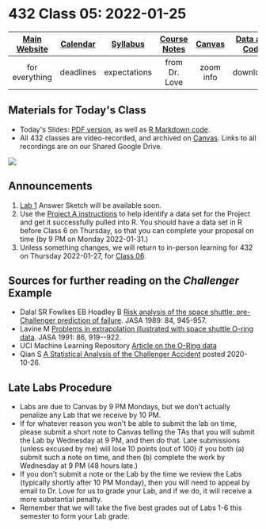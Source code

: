 # 432 Class 05: 2022-01-25

[Main Website](https://thomaselove.github.io/432/) | [Calendar](https://thomaselove.github.io/432/calendar.html) | [Syllabus](https://thomaselove.github.io/432-2022-syllabus/) | [Course Notes](https://thomaselove.github.io/432-notes/) | [Canvas](https://canvas.case.edu) | [Data and Code](https://github.com/THOMASELOVE/432-data) | [Sources](https://github.com/THOMASELOVE/432-2022/tree/main/references) | [Contact Us](https://thomaselove.github.io/432/contact.html)
:-----------: | :--------------: | :----------: | :---------: | :-------------: | :-----------: | :------------: | :-------------:
for everything | deadlines | expectations | from Dr. Love | zoom info | downloads | read/watch | need help?

## Materials for Today's Class

- Today's Slides: [PDF version](https://github.com/THOMASELOVE/432-2022/blob/main/classes/class05/432_2022_slides05.pdf), as well as [R Markdown code](https://github.com/THOMASELOVE/432-2022/blob/main/classes/class05/432_2022_slides05.Rmd).
- All 432 classes are video-recorded, and archived on [Canvas](https://canvas.case.edu). Links to all recordings are on our Shared Google Drive.

![](https://github.com/THOMASELOVE/432-2022/blob/main/classes/class05/figures/brown_tw.PNG)

## Announcements

1. [Lab 1](https://github.com/THOMASELOVE/432-2022/blob/main/labs/lab01/lab01_instructions.md) Answer Sketch will be available soon.
2. Use the [Project A instructions](https://github.com/THOMASELOVE/432-2022/tree/main/projectA) to help identify a data set for the Project and get it successfully pulled into R. You should have a data set in R before Class 6 on Thursday, so that you can complete your proposal on time (by 9 PM on Monday 2022-01-31.)
3. Unless something changes, we will return to in-person learning for 432 on Thursday 2022-01-27, for [Class 06](https://github.com/THOMASELOVE/432-2022/tree/main/classes/class06). 

## Sources for further reading on the *Challenger* Example

- Dalal SR Fowlkes EB Hoadley B [Risk analysis of the space shuttle: pre-Challenger prediction of failure](https://github.com/THOMASELOVE/432-2021/blob/master/references/pdf/Dalal_challenger.pdf). JASA 1989: 84, 945-957.
- Lavine M [Problems in extrapolation illustrated with space shuttle O-ring data](https://www.tandfonline.com/doi/abs/10.1080/01621459.1991.10475132). JASA 1991: 86, 919--922.
- UCI Machine Learning Repository [Article on the O-Ring data](https://archive.ics.uci.edu/ml/datasets/Challenger+USA+Space+Shuttle+O-Ring)
- Qian S [A Statistical Analysis of the Challenger Accident](https://www.rebellionresearch.com/blog/a-statistical-analysis-of-the-challenger-accident) posted 2020-10-26.

## Late Labs Procedure

- Labs are due to Canvas by 9 PM Mondays, but we don't actually penalize any Lab that we receive by 10 PM.
- If for whatever reason you won't be able to submit the lab on time, please submit a short note to Canvas telling the TAs that you will submit the Lab by Wednesday at 9 PM, and then do that. Late submissions (unless excused by me) will lose 10 points (out of 100) if you both (a) submit such a note on time, and then (b) complete the work by Wednesday at 9 PM (48 hours late.) 
- If you don't submit a note or the Lab by the time we review the Labs (typically shortly after 10 PM Monday), then you will need to appeal by email to Dr. Love for us to grade your Lab, and if we do, it will receive a more substantial penalty.
- Remember that we will take the five best grades out of Labs 1-6 this semester to form your Lab grade.

